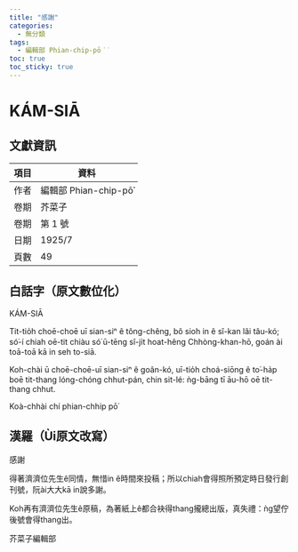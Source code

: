 ```yaml
---
title: "感謝"
categories:
  - 無分類
tags:
  - 編輯部 Phian-chip-pō͘͘
toc: true
toc_sticky: true
---
```


# KÁM-SIĀ

## 文獻資訊

| 項目 | 資料 |
|---|---|
| 作者 | 編輯部 Phian-chip-pō͘͘ |
| 卷期 | 芥菜子 |
| 卷期 | 第 1 號 |
| 日期 | 1925/7 |
| 頁數 | 49 |

## 白話字（原文數位化）

KÁM-SIĀ

Tit-tio̍h choē-choē uī sian-siⁿ ê tông-chêng, bô sioh in ê sî-kan lâi tâu-kó; só͘-í chiah oē-tit chiàu só͘ ū-tēng sî-ji̍t hoat-hêng Chhòng-khan-hō, goán ài toā-toā kā in seh to-siā.

Koh-chài ū choē-choē-uī sian-siⁿ ê goân-kó, uī-tio̍h choá-siōng ê to͘-ha̍p boē tit-thang lóng-chóng chhut-pán, chin sit-lé: ǹg-bāng tī āu-hō oē tit-thang chhut.

Koà-chhài chí phian-chhip pō͘

## 漢羅（Ùi原文改寫）

感謝

得著濟濟位先生ê同情，無惜in ê時間來投稿；所以chiah會得照所預定時日發行創刊號，阮ài大大kā in說多謝。

Koh再有濟濟位先生ê原稿，為著紙上ê都合袂得thang攏總出版，真失禮：ǹg望佇後號會得thang出。

芥菜子編輯部
